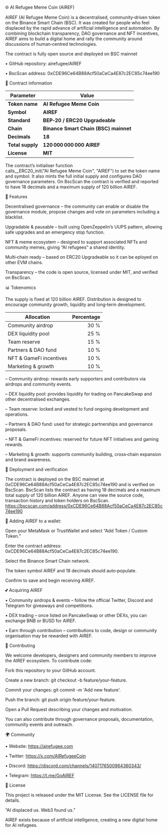 <!-- English README for AI Refugee Meme Coin (AIREF). This document explains the purpose of the project, summarises the key contract parameters, describes tokenomics and features, and provides guidance on contributing and participating in the community. Sources are cited from BscScan and the open‑source contract on GitHub. -->
🌐 AI Refugee Meme Coin (AIREF)

AIREF (AI Refugee Meme Coin) is a decentralised, community‑driven token
on the Binance Smart Chain (BSC). It was created for people who feel
displaced by the rapid advance of artificial intelligence and automation.
By combining blockchain transparency, DAO governance and NFT incentives,
AIREF aims to build a digital home and rally the community around
discussions of human‑centred technologies.

The contract is fully open source and deployed on BSC mainnet

• GitHub repository: airefugee/AIREF

• BscScan address: 0xCDE96Ce64B88Acf50aCeCa4E87c2EC85c74ee190

📜 Contract information

| Parameter        | Value                                 |
| ---------------- | ------------------------------------- |
| **Token name**   | **AI Refugee Meme Coin**              |
| **Symbol**       | **AIREF**                             |
| **Standard**     | **BEP‑20 / ERC20 Upgradeable**        |
| **Chain**        | **Binance Smart Chain (BSC) mainnet** |
| **Decimals**     | **18**                                |
| **Total supply** | **120 000 000 000 AIREF**             |
| **License**      | **MIT**                               |


The contract’s initialiser function calls__ERC20_init("AI Refugee Meme Coin", "AIREF") to set the token name and symbol. 
It also mints the full initial supply and configures DAO governance parameters. 
On BscScan the contract is verified and reported to have 18 decimals and a maximum supply of 120 billion AIREF.

🚀 Features

Decentralised governance – the community can enable or disable the governance module, propose changes and vote on parameters including a blacklist.

Upgradable & pausable – built using OpenZeppelin’s UUPS pattern, allowing safe upgrades and an emergency stop function.

NFT & meme ecosystem – designed to support associated NFTs and community memes, giving “AI refugees” a shared identity.

Multi‑chain ready – based on ERC20 Upgradeable so it can be eployed on other EVM chains.

Transparency – the code is open source, licensed under MIT, and verified on BscScan.

📊 Tokenomics

The supply is fixed at 120 billion AIREF. Distribution is designed to
encourage community growth, liquidity and long‑term development.

| Allocation              | Percentage |
| ----------------------- | ---------: |
| Community airdrop       |       30 % |
| DEX liquidity pool      |       25 % |
| Team reserve            |       15 % |
| Partners & DAO fund     |       10 % |
| NFT & GameFi incentives |       10 % |
| Marketing & growth      |       10 % |


– Community airdrop: rewards early supporters and contributors via
airdrops and community events.

– DEX liquidity pool: provides liquidity for trading on PancakeSwap
and other decentralised exchanges.

– Team reserve: locked and vested to fund ongoing development and
operations.

– Partners & DAO fund: used for strategic partnerships and
governance proposals.

– NFT & GameFi incentives: reserved for future NFT initiatives and
gaming rewards.

– Marketing & growth: supports community building, cross‑chain
expansion and brand awareness.

🔧 Deployment and verification

The contract is deployed on the BSC mainnet at 0xCDE96Ce64B88Acf50aCeCa4E87c2EC85c74ee190 and is verified on
BscScan. BscScan lists the contract as having 18 decimals and a maximum total supply of 120 billion AIREF.
Anyone can view the source code, transaction history and token holders on BscScan.
https://bscscan.com/address/0xCDE96Ce64B88Acf50aCeCa4E87c2EC85c74ee190

🍕 Adding AIREF to a wallet:

Open your MetaMask or TrustWallet and select “Add Token / Custom Token.”

Enter the contract address:
0xCDE96Ce64B88Acf50aCeCa4E87c2EC85c74ee190.

Select the Binance Smart Chain network.

The token symbol AIREF and 18 decimals should auto‑populate.

Confirm to save and begin receiving AIREF.

💕 Acquiring AIREF

• Community airdrops & events – follow the official Twitter,
Discord and Telegram for giveaways and competitions.

• DEX trading – once listed on PancakeSwap or other DEXs, you can
exchange BNB or BUSD for AIREF.

• Earn through contribution – contributions to code, design or
community organisation may be rewarded with AIREF.

🤝 Contributing

We welcome developers, designers and community members to improve the
AIREF ecosystem. To contribute code:

Fork this repository to your GitHub account.

Create a new branch: git checkout -b feature/your-feature.

Commit your changes: git commit -m 'Add new feature'.

Push the branch: git push origin feature/your-feature.

Open a Pull Request describing your changes and motivation.

You can also contribute through governance proposals, documentation,
community events and outreach.

🌍 Community

• Website: https://airefugee.com

• Twitter: https://x.com/AIRefugeeCoin

• Discord: https://discord.com/channels/1407176500964360343/

• Telegram: https://t.me/GoAIREF

📖 License

This project is released under the MIT License. See the
LICENSE file for details.

“AI displaced us. Web3 found us.”

AIREF exists because of artificial intelligence, creating a new
digital home for AI refugees.
